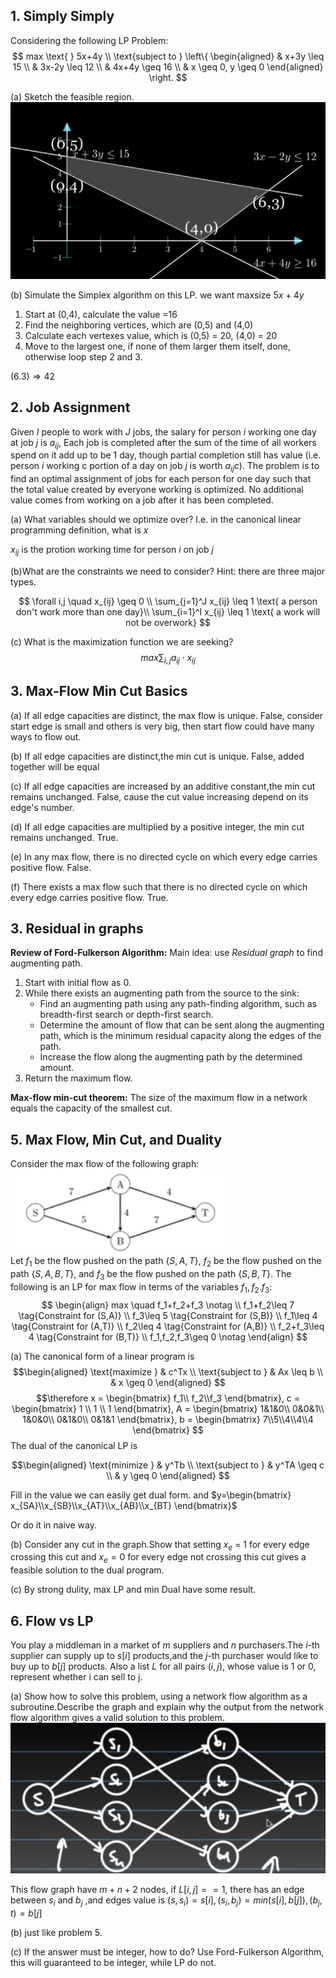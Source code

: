 ## 1. Simply Simply

Considering the following LP Problem:
$$
max \text{ } 5x+4y \\
\text{subject to } \left\{
\begin{aligned}
    & x+3y \leq 15 \\
    & 3x-2y \leq 12 \\
    & 4x+4y \geq 16 \\
    & x \geq 0, y \geq 0
\end{aligned}
\right.
$$

(a) Sketch the feasible region.
![图 1](images/f562137828fc7af8a4d9656a2272f64b1c5eec10efadce408448d9570eb288c1.png)  

(b) Simulate the Simplex algorithm on this LP.
we want maxsize $5x+4y$

1. Start at (0,4), calculate the value =16
2. Find the neighboring vertices, which are (0,5) and (4,0)
3. Calculate each vertexes value, which is (0,5) = 20, (4,0) = 20
4. Move to the largest one, if none of them larger them itself, done, otherwise loop step 2 and 3.

$(6.3)\Rightarrow 42$

## 2. Job Assignment

Given $I$ people to work with $J$ jobs, the salary for person $i$ working one day at job $j$ is $a_{ij}$,  Each job is completed after the sum of the time of all workers spend on it add up to be 1 day, though partial completion still has value (i.e. person $i$ working c portion of a day on job $j$ is worth $a_{ij}c$). The problem is to find an optimal assignment of jobs for each person for one day such that the total value created by everyone working is optimized. No additional value comes from working on a job after it has been completed.

(a) What variables should we optimize over? I.e. in the canonical linear programming definition, what is $x$

$x_{ij}$ is the protion working time for person $i$ on job $j$

(b)What are the constraints we need to consider? Hint: there are three major types.

$$
\forall i,j \quad x_{ij} \geq 0  \\
\sum_{j=1}^J x_{ij} \leq 1 \text{ a person don't work more than one day}\\
\sum_{i=1}^I x_{ij} \leq 1 \text{ a work will not be overwork}
$$

(c) What is the maximization function we are seeking?
$$max \sum_{i,j} a_{ij}\cdot x_{ij}$$

## 3. Max-Flow Min Cut Basics

(a) If all edge capacities are distinct, the max flow is unique.
False, consider start edge is small and others is very big, then start flow could have many ways to flow out.

(b) If all edge capacities are distinct,the min cut is unique.
False, added together will be equal 

(c) If all edge capacities are increased by an additive constant,the min cut remains unchanged.
False, cause the cut value increasing depend on its edge's number.

(d) If all edge capacities are multiplied by a positive integer, the min cut remains unchanged.
True.

(e) In any max flow, there is no directed cycle on which every edge carries positive flow.
False.

(f) There exists a max flow such that there is no directed cycle on which every edge carries positive flow.
True.

## 3. Residual in graphs

**Review of Ford-Fulkerson Algorithm:**
Main idea: use *Residual graph* to find augmenting path.

1. Start with initial flow as 0.
2. While there exists an augmenting path from the source to the sink:  
   * Find an augmenting path using any path-finding algorithm, such as breadth-first search or depth-first search.
   * Determine the amount of flow that can be sent along the augmenting path, which is the minimum residual capacity along the edges of the path.
   * Increase the flow along the augmenting path by the determined amount.
3. Return the maximum flow.

**Max-flow min-cut theorem:** The size of the maximum flow in a network equals the capacity of the smallest cut.

## 5. Max Flow, Min Cut, and Duality

Consider the max flow of the following graph:
![图 2](images/f50cf85c9516aaa637322de2ac8c8ff298924885f56aa8c80f072f822ec9addb.png)  
Let $f_1$ be the flow pushed on the path $\{S,A,T\}$, $f_2$ be the flow pushed on the path $\{S,A,B,T\}$, and $f_3$ be the flow pushed on the path $\{S,B,T\}$. The following is an LP for max flow in terms of the variables $f_1,f_2.f_3$:
$$
\begin{align}
 max \quad f_1+f_2+f_3 \notag \\
 f_1+f_2\leq 7 \tag{Constraint for (S,A)} \\
 f_3\leq 5 \tag{Constraint for (S,B)} \\
 f_1\leq 4 \tag{Constraint for (A,T)} \\
 f_2\leq 4 \tag{Constraint for (A,B)} \\
 f_2+f_3\leq 4 \tag{Constraint for (B,T)} \\
 f_1,f_2,f_3\geq 0 \notag
\end{align}
$$
 
(a)
The canonical form of a linear program is
$$\begin{aligned}
    \text{maximize } & c^Tx \\
    \text{subject to } & Ax \leq b \\
    & x \geq 0
\end{aligned}
$$
$$\therefore x = \begin{bmatrix}
    f_1\\ f_2\\f_3
\end{bmatrix}, c = \begin{bmatrix}
    1 \\ 1 \\ 1
\end{bmatrix}, A = \begin{bmatrix}
    1&1&0\\
    0&0&1\\
    1&0&0\\
    0&1&0\\
    0&1&1
\end{bmatrix}, b = \begin{bmatrix}
    7\\5\\4\\4\\4
\end{bmatrix}
$$
The dual of the canonical LP is

$$\begin{aligned}
    \text{minimize } & y^Tb \\
    \text{subject to } & y^TA \geq c \\
    & y \geq 0
\end{aligned}
$$

Fill in the value we can easily get dual form. and $y=\begin{bmatrix}
    x_{SA}\\x_{SB}\\x_{AT}\\x_{AB}\\x_{BT}
\end{bmatrix}$

Or do it in naive way.

(b) Consider any cut in the graph.Show that setting $x_e$ = 1 for every edge crossing this cut and $x_e= 0$ for every edge not crossing this cut gives a feasible solution to the dual program.

(c) By strong dulity, max LP and min Dual have some result.

## 6. Flow vs LP

You play a middleman in a market of $m$ suppliers and $n$ purchasers.The $i$-th supplier can supply up to $s[i]$ products,and the $j$-th purchaser would like to buy up to $b[j]$ products. Also a list $L$ for all pairs $(i,j)$, whose value is 1 or 0, represent whether i can sell to j.

(a) Show how to solve this problem, using a network flow algorithm as a subroutine.Describe the graph and explain why the output from the network flow algorithm gives a valid solution to this problem.
![图 3](images/8b7f5d3967e9528ec0db4f9befe965e678005289f49dcf43213ffe5db2ec423a.png)  

This flow graph have $m+n+2$ nodes, if $L[i,j]==1$, there has an edge between $s_i$ and $b_j$ ,and edges value is $(s,s_i)=s[i],(s_i,b_j)=min(s[i],b[j]), (b_j,t)=b[j]$

(b) just like problem 5.

(c) If the answer must be integer, how to do?
Use Ford-Fulkerson Algorithm, this will guaranteed to be integer, while LP do not.